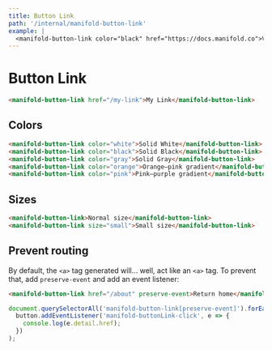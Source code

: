 ```yaml
---
title: Button Link
path: '/internal/manifold-button-link'
example: |
  <manifold-button-link color="black" href="https://docs.manifold.co">Visit docs</manifold-button-link>
---
```


# Button Link

```html
<manifold-button-link href="/my-link">My Link</manifold-button-link>
```

## Colors

```html
<manifold-button-link color="white">Solid White</manifold-button-link>
<manifold-button-link color="black">Solid Black</manifold-button-link>
<manifold-button-link color="gray">Solid Gray</manifold-button-link>
<manifold-button-link color="orange">Orange–pink gradient</manifold-button-link>
<manifold-button-link color="pink">Pink–purple gradient</manifold-button-link>
```

## Sizes

```html
<manifold-button-link>Normal size</manifold-button-link>
<manifold-button-link size="small">Small size</manifold-button-link>
```

## Prevent routing

By default, the `<a>` tag generated will… well, act like an `<a>` tag. To prevent that, add
`preserve-event` and add an event listener:

```html
<manifold-button-link href="/about" preserve-event>Return home</manifold-button>
```

```js
document.querySelectorAll('manifold-button-link[preserve-event]').forEach(button =>
  button.addEventListener('manifold-buttonLink-click', e => {
    console.log(e.detail.href);
  })
);
```
